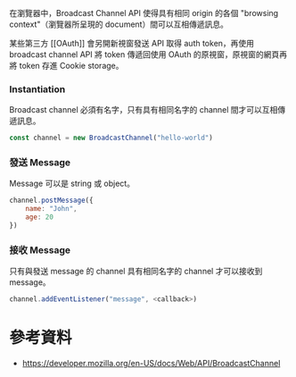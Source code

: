 在瀏覽器中，Broadcast Channel API 使得具有相同 origin 的各個 "browsing context"（瀏覽器所呈現的 document）間可以互相傳遞訊息。

某些第三方 [[OAuth]] 會另開新視窗發送 API 取得 auth token，再使用 broadcast channel API 將 token 傳遞回使用 OAuth 的原視窗，原視窗的網頁再將 token 存進 Cookie storage。

### Instantiation

Broadcast channel 必須有名字，只有具有相同名字的 channel 間才可以互相傳遞訊息。

```JavaScript
const channel = new BroadcastChannel("hello-world")
```

### 發送 Message

Message 可以是 string 或 object。

```JavaScript
channel.postMessage({
    name: "John",
    age: 20
})
```

### 接收 Message

只有與發送 message 的 channel 具有相同名字的 channel 才可以接收到 message。

```JavaScript
channel.addEventListener("message", <callback>)
```

# 參考資料

- <https://developer.mozilla.org/en-US/docs/Web/API/BroadcastChannel>
